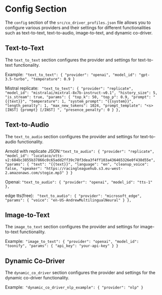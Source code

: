 # Config Section

The `config` section of the `src/co_driver_profiles.json` file allows you to configure various providers and their settings for different functionalities such as text-to-text, text-to-audio, image-to-text, and dynamic co-driver.

## Text-to-Text

The `text_to_text` section configures the provider and settings for text-to-text functionality.

Example:```
"text_to_text": {
"provider": "openai",
"model_id": "gpt-3.5-turbo",
"temperature": 0.9
}```


Mistral replicate: ```
"text_to_text": {
    "provider": "replicate",
    "model_id": "mistralai/mixtral-8x7b-instruct-v0.1",
    "history_size": 5,
    "is_stream": true,
    "params": {
        "top_k": 50,
        "top_p": 0.9,
        "prompt": "{{text}}",
        "temperature": 1,
        "system_prompt": "{{system}}",
        "length_penalty": 1,
        "max_new_tokens": 1024,
        "prompt_template": "<s>[INST] {prompt} [/INST] ",
        "presence_penalty": 0
    }
},```


## Text-to-Audio

The `text_to_audio` section configures the provider and settings for text-to-audio functionality.

Arnold with replicate
JSON:```"text_to_audio": {
"provider": "replicate",
"model_id": "lucataco/xtts-v2:684bc3855b37866c0c65add2ff39c78f3dea3f4ff103a436465326e0f438d55e",
"params": {
"text": "{{text}}",
"language": "en",
"cleanup_voice": false,
"speaker": "https://racingleaguehub.s3.eu-west-2.amazonaws.com/stogie.mp3"
}
}```


Openai: ```"text_to_audio": {
    "provider": "openai",
    "model_id": "tts-1"
},```

edge tts(free): ```
"text_to_audio": {
    "provider": "microsoft_edge",
    "params": {
        "voice": "en-US-AndrewMultilingualNeural"
    }
},```


## Image-to-Text

The `image_to_text` section configures the provider and settings for image-to-text functionality.

Example:```
"image_to_text": {
"provider": "openai",
"model_id": "toonify",
"params": {
"api_key": "your-api-key"
}
}```


## Dynamic Co-Driver

The `dynamic_co_driver` section configures the provider and settings for the dynamic co-driver functionality.

Example:```
"dynamic_co_driver_nlp_example": {
"provider": "nlp"
}```